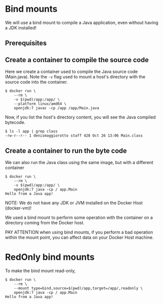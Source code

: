 # Bind mounts

We will use a bind mount to compile a Java application, even without having a JDK installed!

## Prerequisites


## Create a container to compile the source code

Here we create a container used to compile the Java source code (Main.java). 
Note the `-v` flag used to mount a host's directory with the source code into the container.

```console
$ docker run \
    --rm \
    -v $(pwd)/app:/app/ \
    --platform linux/amd64 \
    openjdk:7 javac -cp /app /app/Main.java
```

Now, if you list the host's directory content, you will see the Java compiled bytecode.

```console
$ ls -l app | grep class
-rw-r--r-- 1 denismaggiorotto staff 428 Oct 26 13:06 Main.class
```

## Create a container to run the byte code

We can also run the Java class using the same image, but with a different container

```console
$ docker run \
    --rm \
    -v $(pwd)/app:/app/ \
    openjdk:7 java -cp / app.Main
Hello from a Java app!
```

NOTE: We do not have any JDK or JVM installed on the Docker Host (docker-vm)!

We used a bind mount to perform some operation with the container on a directory coming from the Docker host.

PAY ATTENTION when using bind mounts, if you perform a bad operation within the mount point, you can affect data on your Docker Host machine.

# RedOnly bind mounts

To make the bind mount read-only, 

```console
$ docker run \
    --rm \
    --mount type=bind,source=$(pwd)/app,target=/app/,readonly \
    openjdk:7 java -cp / app.Main
Hello from a Java app!
```



